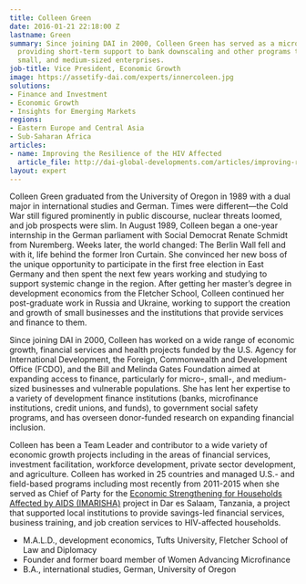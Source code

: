 ```yaml
---
title: Colleen Green
date: 2016-01-21 22:18:00 Z
lastname: Green
summary: Since joining DAI in 2000, Colleen Green has served as a microfinance specialist
  providing short-term support to bank downscaling and other programs to benefit micro,
  small, and medium-sized enterprises.
job-title: Vice President, Economic Growth
image: https://assetify-dai.com/experts/innercoleen.jpg
solutions:
- Finance and Investment
- Economic Growth
- Insights for Emerging Markets
regions:
- Eastern Europe and Central Asia
- Sub-Saharan Africa
articles:
- name: Improving the Resilience of the HIV Affected
  article_file: http://dai-global-developments.com/articles/improving-resilience-of-the-hiv-affectede280a8?utm_source=daidotcom
layout: expert
---
```


Colleen Green graduated from the University of Oregon in 1989 with a dual major in international studies and German. Times were different—the Cold War still figured prominently in public discourse, nuclear threats loomed, and job prospects were slim. In August 1989, Colleen began a one-year internship in the German parliament with Social Democrat Renate Schmidt from Nuremberg. Weeks later, the world changed: The Berlin Wall fell and with it, life behind the former Iron Curtain. She convinced her new boss of the unique opportunity to participate in the first free election in East Germany and then spent the next few years working and studying to support systemic change in the region. After getting her master’s degree in development economics from the Fletcher School, Colleen continued her post-graduate work in Russia and Ukraine, working to support the creation and growth of small businesses and the institutions that provide services and finance to them.

Since joining DAI in 2000, Colleen has worked on a wide range of economic growth, financial services and health projects funded by the U.S. Agency for International Development, the Foreign, Commonwealth and Development Office (FCDO), and the Bill and Melinda Gates Foundation aimed at expanding access to finance, particularly for micro-, small-, and medium-sized businesses and vulnerable populations. She has lent her expertise to a variety of development finance institutions (banks, microfinance institutions, credit unions, and funds), to government social safety programs, and has overseen donor-funded research on expanding financial inclusion. 

Colleen has been a Team Leader and contributor to a wide variety of economic growth projects including in the areas of financial services, investment facilitation, workforce development, private sector development, and agriculture. Colleen has worked in 25 countries and managed U.S.- and field-based programs including most recently from 2011-2015 when she served as Chief of Party for the [Economic Strengthening for Households Affected by AIDS (IMARISHA)](https://www.dai.com/our-work/projects/tanzania-economic-strengthening-households-affected-aids-imarisha) project in Dar es Salaam, Tanzania, a project that supported local institutions to provide savings-led financial services, business training, and job creation services to HIV-affected households.

* M.A.L.D., development economics, Tufts University, Fletcher School of Law and Diplomacy
* Founder and former board member of Women Advancing Microfinance
* B.A., international studies, German, University of Oregon